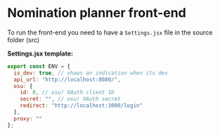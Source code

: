 # Nomination planner front-end

To run the front-end you need to have a `Settings.jsx` file in the source folder (src)

**Settings.jsx template:**
```jsx
export const ENV = {
  is_dev: true, // shows an indication when its dev
  api_url: "http://localhost:8080/",
  osu: {
    id: 0, // osu! OAuth client ID
    secret: "", // osu! OAuth secret
    redirect: "http://localhost:3000/login"
  },
  proxy: ""
};
```